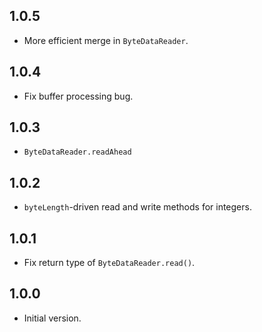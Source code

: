 ## 1.0.5

- More efficient merge in `ByteDataReader`.

## 1.0.4

- Fix buffer processing bug.

## 1.0.3

- `ByteDataReader.readAhead`

## 1.0.2

- `byteLength`-driven read and write methods for integers.

## 1.0.1

- Fix return type of `ByteDataReader.read()`.

## 1.0.0

- Initial version.
